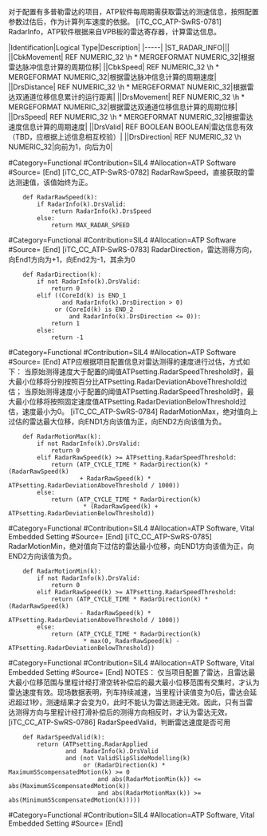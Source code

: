 ﻿
对于配置有多普勒雷达的项目，ATP软件每周期需获取雷达的测速信息，按照配置参数过估后，作为计算列车速度的依据。
[iTC_CC_ATP-SwRS-0781]
RadarInfo，ATP软件根据来自VPB板的雷达寄存器，计算雷达信息。

|Identification|Logical Type|Description|
|-----|
|ST_RADAR_INFO|||
||CbkMovement| REF NUMERIC_32 \h  \* MERGEFORMAT NUMERIC_32|根据雷达脉冲信息计算的周期位移|
||CbkSpeed| REF NUMERIC_32 \h  \* MERGEFORMAT NUMERIC_32|根据雷达脉冲信息计算的周期速度|
||DrsDistance| REF NUMERIC_32 \h  \* MERGEFORMAT NUMERIC_32|根据雷达双通道位移信息累计的运行距离|
||DrsMovement| REF NUMERIC_32 \h  \* MERGEFORMAT NUMERIC_32|根据雷达双通道位移信息计算的周期位移|
||DrsSpeed| REF NUMERIC_32 \h  \* MERGEFORMAT NUMERIC_32|根据雷达速度信息计算的周期速度|
||DrsValid| REF BOOLEAN BOOLEAN|雷达信息有效（TBD，应根据上述信息相互校验）|
||DrsDirection| REF NUMERIC_32 \h NUMERIC_32|向前为1，向后为0|

\#Category=Functional
\#Contribution=SIL4
\#Allocation=ATP Software
\#Source=
[End]
[iTC_CC_ATP-SwRS-0782]
RadarRawSpeed，直接获取的雷达测速值，该值始终为正。
```
	def RadarRawSpeed(k):
	    if RadarInfo(k).DrsValid:
	        return RadarInfo(k).DrsSpeed
	    else:
	        return MAX_RADAR_SPEED
```
\#Category=Functional
\#Contribution=SIL4
\#Allocation=ATP Software
\#Source=
[End]
[iTC_CC_ATP-SwRS-0783]
RadarDirection，雷达测得方向，向End1方向为+1，向End2为-1，其余为0
```
	def RadarDirection(k):
	    if not RadarInfo(k).DrsValid:
	        return 0
	    elif ((CoreId(k) is END_1
	           and RadarInfo(k).DrsDirection > 0)
	         or (CoreId(k) is END_2
	             and RadarInfo(k).DrsDirection <= 0)):
	        return 1
	    else:
	        return -1
```
\#Category=Functional
\#Contribution=SIL4
\#Allocation=ATP Software
\#Source=
[End]
ATP应根据项目配置信息对雷达测得的速度进行过估，方式如下：
当原始测得速度大于配置的阈值ATPsetting.RadarSpeedThreshold时，最大最小位移将分别按照百分比ATPsetting.RadarDeviationAboveThreshold过估；
当原始测得速度小于配置的阈值ATPsetting.RadarSpeedThreshold时，最大最小位移将按照固定速度值ATPsetting.RadarDeviationBelowThreshold过估，速度最小为0。
[iTC_CC_ATP-SwRS-0784]
RadarMotionMax，绝对值向上过估的雷达最大位移，向END1方向该值为正，向END2方向该值为负。
```
	def RadarMotionMax(k):
	    if not RadarInfo(k).DrsValid:
	        return 0
	    elif RadarRawSpeed(k) >= ATPsetting.RadarSpeedThreshold:
	        return (ATP_CYCLE_TIME * RadarDirection(k) * (RadarRawSpeed(k)
	                + RadarRawSpeed(k) * ATPsetting.RadarDeviationAboveThreshold / 1000))
	    else:
	        return (ATP_CYCLE_TIME * RadarDirection(k)
	                 * (RadarRawSpeed(k) + ATPsetting.RadarDeviationBelowThreshold))
```
\#Category=Functional
\#Contribution=SIL4
\#Allocation=ATP Software, Vital Embedded Setting
\#Source=
[End]
[iTC_CC_ATP-SwRS-0785]
RadarMotionMin，绝对值向下过估的雷达最小位移，向END1方向该值为正，向END2方向该值为负。
```
	def RadarMotionMin(k):
	    if not RadarInfo(k).DrsValid:
	        return 0
	    elif RadarRawSpeed(k) >= ATPsetting.RadarSpeedThreshold:
	        return (ATP_CYCLE_TIME * RadarDirection(k) * (RadarRawSpeed(k)
	                - RadarRawSpeed(k) * ATPsetting.RadarDeviationAboveThreshold / 1000))
	    else:
	        return (ATP_CYCLE_TIME * RadarDirection(k)
	                 * max(0, RadarRawSpeed(k) - ATPsetting.RadarDeviationBelowThreshold))
```
\#Category=Functional
\#Contribution=SIL4
\#Allocation=ATP Software, Vital Embedded Setting
\#Source=
[End]
NOTES：
仅当项目配置了雷达，且雷达最大最小位移范围与里程计经打滑空转补偿后的最大最小位移范围有交集时，才认为雷达速度有效。现场数据表明，列车持续减速，当里程计读值变为0后，雷达会延迟超过1秒，测速结果才会变为0，此时不能认为雷达测速无效。因此，只有当雷达测得方向与里程计经打滑补偿后的测得方向相反时，才认为雷达无效。
[iTC_CC_ATP-SwRS-0786]
RadarSpeedValid，判断雷达速度是否可用
```
	def RadarSpeedValid(k):
	    return (ATPsetting.RadarApplied
	            and  RadarInfo(k).DrsValid
	            and (not ValidSlipSlideModelling(k)
	                 or (RadarDirection(k) * MaximumSScompensatedMotion(k) >= 0
	                     and abs(RadarMotionMin(k)) <= abs(MaximumSScompensatedMotion(k))
	                     and abs(RadarMotionMax(k)) >= abs(MinimumSScompensatedMotion(k)))))
```
\#Category=Functional
\#Contribution=SIL4
\#Allocation=ATP Software, Vital Embedded Setting
\#Source=
[End]

